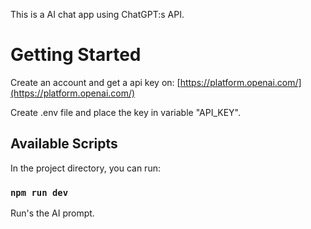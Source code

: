 This is a AI chat app using ChatGPT:s API.

# Getting Started

Create an account and get a api key on: [https://platform.openai.com/](https://platform.openai.com/)

Create .env file and place the key in variable "API_KEY".

## Available Scripts

In the project directory, you can run:

### `npm run dev`

Run's the AI prompt.
